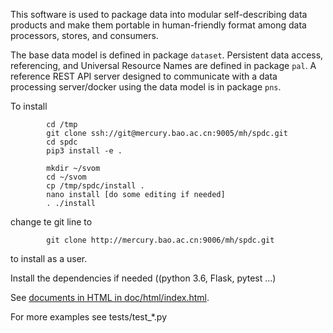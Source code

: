 This software is used to package data into modular self-describing data products and make them portable in human-friendly format among data processors, stores, and consumers.

The base data model is defined in package ```dataset```. Persistent data access, referencing, and Universal Resource Names are defined in package ```pal```. A reference REST API server designed to communicate with a data processing server/docker using the data model is in package ```pns```.

To install
```
		cd /tmp
		git clone ssh://git@mercury.bao.ac.cn:9005/mh/spdc.git
		cd spdc
		pip3 install -e .
		
		mkdir ~/svom
		cd ~/svom
		cp /tmp/spdc/install .
		nano install [do some editing if needed]
		. ./install
```
change te git line to
```
		git clone http://mercury.bao.ac.cn:9006/mh/spdc.git
```
to install as a user.

Install the dependencies if needed ((python 3.6, Flask, pytest ...)

See [documents in HTML in doc/html/index.html](doc/html/index.html).

For more examples see tests/test_*.py
